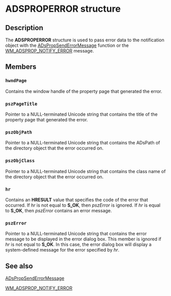 # ADSPROPERROR structure

## Description

The
**ADSPROPERROR** structure is used to pass error
data to the notification object with the [ADsPropSendErrorMessage](https://learn.microsoft.com/windows/desktop/api/adsprop/nf-adsprop-adspropsenderrormessage) function or the [WM_ADSPROP_NOTIFY_ERROR](https://learn.microsoft.com/windows/desktop/AD/wm-adsprop-notify-error) message.

## Members

### `hwndPage`

Contains the window handle of the property page that generated the error.

### `pszPageTitle`

Pointer to a NULL-terminated Unicode string that contains the title of the property page that generated the error.

### `pszObjPath`

Pointer to a NULL-terminated Unicode string that contains the ADsPath of the directory object that the error occurred on.

### `pszObjClass`

Pointer to a NULL-terminated Unicode string that contains the class name of the directory object that the error occurred on.

### `hr`

Contains an **HRESULT** value that specifies the code of the error that occurred. If *hr* is not equal to **S_OK**, then *pszError* is ignored. If *hr* is equal to **S_OK**, then *pszError* contains an error message.

### `pszError`

Pointer to a NULL-terminated Unicode string that contains the error message to be displayed in the error dialog box. This member is ignored if *hr* is not equal to **S_OK**. In this case, the error dialog box will display a system-defined message for the error specified by *hr*.

## See also

[ADsPropSendErrorMessage](https://learn.microsoft.com/windows/desktop/api/adsprop/nf-adsprop-adspropsenderrormessage)

[WM_ADSPROP_NOTIFY_ERROR](https://learn.microsoft.com/windows/desktop/AD/wm-adsprop-notify-error)